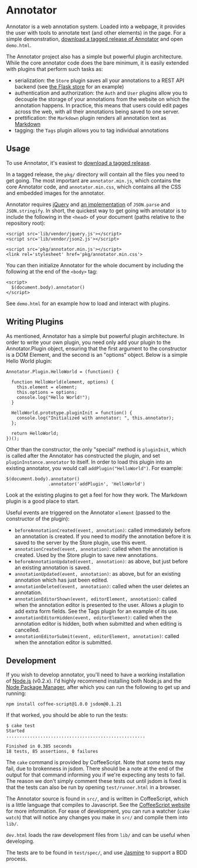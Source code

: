 Annotator
=========

Annotator is a web annotation system. Loaded into a webpage, it provides the user with tools to annotate text (and other elements) in the page. For a simple demonstration, [download a tagged release of Annotator][dl] and open `demo.html`.

[dl]: https://github.com/nickstenning/annotator/downloads

The Annotator project also has a simple but powerful plugin architecture. While the core annotator code does the bare minimum, it is easily extended with plugins that perform such tasks as:

- serialization: the `Store` plugin saves all your annotations to a REST API backend (see [the Flask store][flask] for an example)
- authentication and authorization: the `Auth` and `User` plugins allow you to decouple the storage of your annotations from the website on which the annotation happens. In practice, this means that users could edit pages across the web, with all their annotations being saved to one server.
- prettification: the `Markdown` plugin renders all annotation text as [Markdown][md]
- tagging: the `Tags` plugin allows you to tag individual annotations

[md]: http://daringfireball.net/projects/markdown/
[flask]: https://github.com/nickstenning/annotator-store-flask

Usage
-----

To use Annotator, it's easiest to [download a tagged release][dl].

In a tagged release, the `pkg/` directory will contain all the files you need to get going. The most important are `annotator.min.js`, which contains the core Annotator code, and `annotator.min.css`, which contains all the CSS and embedded images for the annotator.

Annotator requires [jQuery][$] and [an implementation][json2] of `JSON.parse` and `JSON.stringify`. In short, the quickest way to get going with annotator is to include the following in the `<head>` of your document (paths relative to the repository root):

    <script src='lib/vendor/jquery.js'></script>
    <script src='lib/vendor/json2.js'></script>

    <script src='pkg/annotator.min.js'></script>
    <link rel='stylesheet' href='pkg/annotator.min.css'>

[$]: http://jquery.com/
[json2]: https://github.com/douglascrockford/JSON-js/blob/master/json2.js

You can then initialize Annotator for the whole document by including the following at the end of the `<body>` tag:

    <script>
      $(document.body).annotator()
    </script>

See `demo.html` for an example how to load and interact with plugins.

Writing Plugins
---------------

As mentioned, Annotator has a simple but powerful plugin architecture. In order to write your own plugin, you need only add your plugin to the Annotator.Plugin object, ensuring that the first argument to the constructor is a DOM Element, and the second is an "options" object. Below is a simple Hello World plugin:

    Annotator.Plugin.HelloWorld = (function() {

      function HelloWorld(element, options) {
        this.element = element;
        this.options = options;
        console.log("Hello World!");
      }

      HelloWorld.prototype.pluginInit = function() {
        console.log("Initialized with annotator: ", this.annotator);
      };

      return HelloWorld;
    })();

Other than the constructor, the only "special" method is `pluginInit`, which is called after the Annotator has constructed the plugin, and set `pluginInstance.annotator` to itself. In order to load this plugin into an existing annotator, you would call `addPlugin("HelloWorld")`. For example:

    $(document.body).annotator()
                    .annotator('addPlugin', 'HelloWorld')

Look at the existing plugins to get a feel for how they work. The Markdown plugin is a good place to start.

Useful events are triggered on the Annotator `element` (passed to the constructor of the plugin):

- `beforeAnnotationCreated(event, annotation)`: called immediately before an annotation is created. If you need to modify the annotation before it is saved to the server by the Store plugin, use this event.
- `annotationCreated(event, annotation)`: called when the annotation is created. Used by the Store plugin to save new annotations.
- `beforeAnnotationUpdated(event, annotation)`: as above, but just before an existing annotation is saved.
- `annotationUpdated(event, annotation)`: as above, but for an existing annotation which has just been edited.
- `annotationDeleted(event, annotation)`: called when the user deletes an annotation.
- `annotationEditorShown(event, editorElement, annotation)`: called when the annotation editor is presented to the user. Allows a plugin to add extra form fields. See the Tags plugin for an example of its use.
- `annotationEditorHidden(event, editorElement)`: called when the annotation editor is hidden, both when submitted and when editing is cancelled.
- `annotationEditorSubmit(event, editorElement, annotation)`: called when the annotation editor is submitted.

Development
-----------

If you wish to develop annotator, you'll need to have a working installation of [Node.js][node] (v0.2.x). I'd highly recommend installing both Node.js and the [Node Package Manager][npm], after which you can run the following to get up and running:

    npm install coffee-script@1.0.0 jsdom@0.1.21

If that worked, you should be able to run the tests:

    $ cake test
    Started
    .....................................................

    Finished in 0.385 seconds
    18 tests, 85 assertions, 0 failures

The `cake` command is provided by CoffeeScript. Note that *some* tests may fail, due to brokenness in jsdom. There should be a note at the end of the output for that command informing you if we're expecting any tests to fail. The reason we don't simply comment these tests out until jsdom is fixed is that the tests can also be run by opening `test/runner.html` in a browser.

[node]: http://nodejs.org
[coffee]: http://jashkenas.github.com/coffee-script/
[npm]: http://npmjs.org

The Annotator source is found in `src/`, and is written in CoffeeScript, which is a little language that compiles to Javascript. See the [CoffeeScript website][coffee] for more information. For ease of development, you can run a watcher (`cake watch`) that will notice any changes you make in `src/` and compile them into `lib/`.

`dev.html` loads the raw development files from `lib/` and can be useful when developing.

The tests are to be found in `test/spec/`, and use [Jasmine][jas] to support a BDD process.

[jas]: http://pivotal.github.com/jasmine/